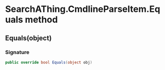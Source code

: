 # SearchAThing.CmdlineParseItem.Equals method
## Equals(object)
### Signature
```csharp
public override bool Equals(object obj)
```
